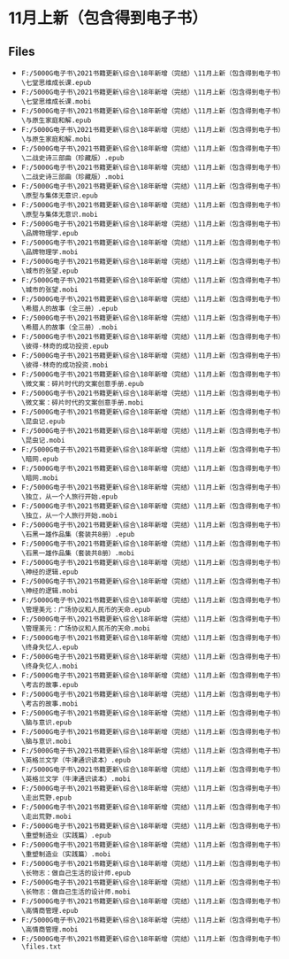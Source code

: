# 11月上新（包含得到电子书）

## Files

- `F:/5000G电子书\2021书籍更新\综合\18年新增（完结）\11月上新（包含得到电子书）\七堂思维成长课.epub`
- `F:/5000G电子书\2021书籍更新\综合\18年新增（完结）\11月上新（包含得到电子书）\七堂思维成长课.mobi`
- `F:/5000G电子书\2021书籍更新\综合\18年新增（完结）\11月上新（包含得到电子书）\与原生家庭和解.epub`
- `F:/5000G电子书\2021书籍更新\综合\18年新增（完结）\11月上新（包含得到电子书）\与原生家庭和解.mobi`
- `F:/5000G电子书\2021书籍更新\综合\18年新增（完结）\11月上新（包含得到电子书）\二战史诗三部曲（珍藏版）.epub`
- `F:/5000G电子书\2021书籍更新\综合\18年新增（完结）\11月上新（包含得到电子书）\二战史诗三部曲（珍藏版）.mobi`
- `F:/5000G电子书\2021书籍更新\综合\18年新增（完结）\11月上新（包含得到电子书）\原型与集体无意识.epub`
- `F:/5000G电子书\2021书籍更新\综合\18年新增（完结）\11月上新（包含得到电子书）\原型与集体无意识.mobi`
- `F:/5000G电子书\2021书籍更新\综合\18年新增（完结）\11月上新（包含得到电子书）\品牌物理学.epub`
- `F:/5000G电子书\2021书籍更新\综合\18年新增（完结）\11月上新（包含得到电子书）\品牌物理学.mobi`
- `F:/5000G电子书\2021书籍更新\综合\18年新增（完结）\11月上新（包含得到电子书）\城市的张望.epub`
- `F:/5000G电子书\2021书籍更新\综合\18年新增（完结）\11月上新（包含得到电子书）\城市的张望.mobi`
- `F:/5000G电子书\2021书籍更新\综合\18年新增（完结）\11月上新（包含得到电子书）\希腊人的故事（全三册）.epub`
- `F:/5000G电子书\2021书籍更新\综合\18年新增（完结）\11月上新（包含得到电子书）\希腊人的故事（全三册）.mobi`
- `F:/5000G电子书\2021书籍更新\综合\18年新增（完结）\11月上新（包含得到电子书）\彼得·林奇的成功投资.epub`
- `F:/5000G电子书\2021书籍更新\综合\18年新增（完结）\11月上新（包含得到电子书）\彼得·林奇的成功投资.mobi`
- `F:/5000G电子书\2021书籍更新\综合\18年新增（完结）\11月上新（包含得到电子书）\微文案：碎片时代的文案创意手册.epub`
- `F:/5000G电子书\2021书籍更新\综合\18年新增（完结）\11月上新（包含得到电子书）\微文案：碎片时代的文案创意手册.mobi`
- `F:/5000G电子书\2021书籍更新\综合\18年新增（完结）\11月上新（包含得到电子书）\昆虫记.epub`
- `F:/5000G电子书\2021书籍更新\综合\18年新增（完结）\11月上新（包含得到电子书）\昆虫记.mobi`
- `F:/5000G电子书\2021书籍更新\综合\18年新增（完结）\11月上新（包含得到电子书）\暗网.epub`
- `F:/5000G电子书\2021书籍更新\综合\18年新增（完结）\11月上新（包含得到电子书）\暗网.mobi`
- `F:/5000G电子书\2021书籍更新\综合\18年新增（完结）\11月上新（包含得到电子书）\独立，从一个人旅行开始.epub`
- `F:/5000G电子书\2021书籍更新\综合\18年新增（完结）\11月上新（包含得到电子书）\独立，从一个人旅行开始.mobi`
- `F:/5000G电子书\2021书籍更新\综合\18年新增（完结）\11月上新（包含得到电子书）\石黑一雄作品集（套装共8册）.epub`
- `F:/5000G电子书\2021书籍更新\综合\18年新增（完结）\11月上新（包含得到电子书）\石黑一雄作品集（套装共8册）.mobi`
- `F:/5000G电子书\2021书籍更新\综合\18年新增（完结）\11月上新（包含得到电子书）\神经的逻辑.epub`
- `F:/5000G电子书\2021书籍更新\综合\18年新增（完结）\11月上新（包含得到电子书）\神经的逻辑.mobi`
- `F:/5000G电子书\2021书籍更新\综合\18年新增（完结）\11月上新（包含得到电子书）\管理美元：广场协议和人民币的天命.epub`
- `F:/5000G电子书\2021书籍更新\综合\18年新增（完结）\11月上新（包含得到电子书）\管理美元：广场协议和人民币的天命.mobi`
- `F:/5000G电子书\2021书籍更新\综合\18年新增（完结）\11月上新（包含得到电子书）\终身失忆人.epub`
- `F:/5000G电子书\2021书籍更新\综合\18年新增（完结）\11月上新（包含得到电子书）\终身失忆人.mobi`
- `F:/5000G电子书\2021书籍更新\综合\18年新增（完结）\11月上新（包含得到电子书）\考古的故事.epub`
- `F:/5000G电子书\2021书籍更新\综合\18年新增（完结）\11月上新（包含得到电子书）\考古的故事.mobi`
- `F:/5000G电子书\2021书籍更新\综合\18年新增（完结）\11月上新（包含得到电子书）\脑与意识.epub`
- `F:/5000G电子书\2021书籍更新\综合\18年新增（完结）\11月上新（包含得到电子书）\脑与意识.mobi`
- `F:/5000G电子书\2021书籍更新\综合\18年新增（完结）\11月上新（包含得到电子书）\英格兰文学（牛津通识读本）.epub`
- `F:/5000G电子书\2021书籍更新\综合\18年新增（完结）\11月上新（包含得到电子书）\英格兰文学（牛津通识读本）.mobi`
- `F:/5000G电子书\2021书籍更新\综合\18年新增（完结）\11月上新（包含得到电子书）\走出荒野.epub`
- `F:/5000G电子书\2021书籍更新\综合\18年新增（完结）\11月上新（包含得到电子书）\走出荒野.mobi`
- `F:/5000G电子书\2021书籍更新\综合\18年新增（完结）\11月上新（包含得到电子书）\重塑制造业（实践篇）.epub`
- `F:/5000G电子书\2021书籍更新\综合\18年新增（完结）\11月上新（包含得到电子书）\重塑制造业（实践篇）.mobi`
- `F:/5000G电子书\2021书籍更新\综合\18年新增（完结）\11月上新（包含得到电子书）\长物志：做自己生活的设计师.epub`
- `F:/5000G电子书\2021书籍更新\综合\18年新增（完结）\11月上新（包含得到电子书）\长物志：做自己生活的设计师.mobi`
- `F:/5000G电子书\2021书籍更新\综合\18年新增（完结）\11月上新（包含得到电子书）\高情商管理.epub`
- `F:/5000G电子书\2021书籍更新\综合\18年新增（完结）\11月上新（包含得到电子书）\高情商管理.mobi`
- `F:/5000G电子书\2021书籍更新\综合\18年新增（完结）\11月上新（包含得到电子书）\files.txt`
